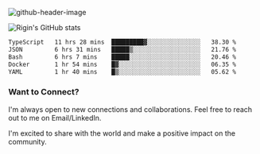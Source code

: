 
![github-header-image](https://github.com/riginoommen/riginoommen/assets/3840244/889cae65-df55-4cda-86cc-bf21bf1f2e96)

![Rigin's GitHub stats](https://github-readme-stats.vercel.app/api?username=riginoommen\&show_icons=true\&show=reviews,discussions_started,discussions_answered,prs_merged,prs_merged_percentage)


<!--START_SECTION:waka-->

```txt
TypeScript   11 hrs 28 mins  █████████▓░░░░░░░░░░░░░░░   38.30 %
JSON         6 hrs 31 mins   █████▒░░░░░░░░░░░░░░░░░░░   21.76 %
Bash         6 hrs 7 mins    █████░░░░░░░░░░░░░░░░░░░░   20.46 %
Docker       1 hr 54 mins    █▓░░░░░░░░░░░░░░░░░░░░░░░   06.35 %
YAML         1 hr 40 mins    █▒░░░░░░░░░░░░░░░░░░░░░░░   05.62 %
```

<!--END_SECTION:waka-->

### Want to Connect?

I'm always open to new connections and collaborations. Feel free to reach out to me on Email/LinkedIn.

I'm excited to share with the world and make a positive impact on the community.
